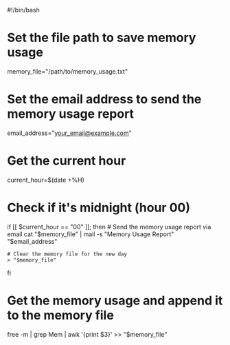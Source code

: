#!/bin/bash

# Set the file path to save memory usage
memory_file="/path/to/memory_usage.txt"

# Set the email address to send the memory usage report
email_address="your_email@example.com"

# Get the current hour
current_hour=$(date +%H)

# Check if it's midnight (hour 00)
if [[ $current_hour == "00" ]]; then
    # Send the memory usage report via email
    cat "$memory_file" | mail -s "Memory Usage Report" "$email_address"
    
    # Clear the memory file for the new day
    > "$memory_file"
fi

# Get the memory usage and append it to the memory file
free -m | grep Mem | awk '{print $3}' >> "$memory_file"
```